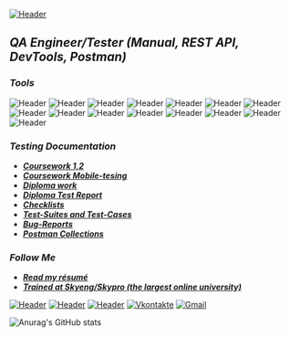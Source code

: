 [![Header](https://github.com/VadimD-ev/VadimD-ev/blob/main/Picture/Kosmos.jpg)](https://isstracker.pl/en?utm_source=partner&utm_medium=widget&utm_term=issstormwayru)

## *__QA Engineer/Tester (Manual, REST API, DevTools, Postman)__*

### *__Tools__*
![Header](https://img.shields.io/badge/Jira-090909?style=for-the-badge&logo=jira&logoColor=136be1)
![Header](https://img.shields.io/badge/Postman-090909?style=for-the-badge&logo=postman&logoColor=f76935)
![Header](https://img.shields.io/badge/DevTools-090909?style=for-the-badge&logo=googlechrome&logoColor=2674f2)
![Header](https://img.shields.io/badge/Swagger-090909?style=for-the-badge&logo=swagger&logoColor=7ede2b)
![Header](https://img.shields.io/badge/qase.io-090909?style=for-the-badge&logo=qase&logoColor=8cc4d7)
![Header](https://img.shields.io/badge/Confluence-090909?style=for-the-badge&logo=atlassian&logoColor=0a15db)
![Header](https://img.shields.io/badge/sitechco.ru-090909?style=for-the-badge&logo=sitechco.ru&logoColor=8cc4d7)
![Header](https://img.shields.io/badge/Trello-090909?style=for-the-badge&logo=trello&logoColor=075bd5)
![Header](https://img.shields.io/badge/Figma-090909?style=for-the-badge&logo=figma&logoColor=a259ff)
![Header](https://img.shields.io/badge/Slack-090909?style=for-the-badge&logo=slack&logoColor=e8a32e)
![Header](https://img.shields.io/badge/Mattermost-090909?style=for-the-badge&logo=mattermost&logoColor=5372bc)
![Header](https://img.shields.io/badge/MySQL-090909?style=for-the-badge&logo=mysql&logoColor=00618a)
![Header](https://img.shields.io/badge/Jenkins-090909?style=for-the-badge&logo=jenkins&logoColor=f7f7f7)
![Header](https://img.shields.io/badge/AndroidStudio-090909?style=for-the-badge&logo=androidstudio&logoColor=3ad07d)
![Header](https://img.shields.io/badge/Github-090909?style=for-the-badge&logo=github&logoColor=8cc4d7)

### *__Testing Documentation__*
- [*__Coursework 1,2__*](https://my-atlassian-site-356832.atlassian.net/wiki/spaces/APV/pages/3571996/1+2)
- [*__Coursework Mobile-tesing__*](https://my-atlassian-site-356832.atlassian.net/wiki/spaces/~6207f234eaf9e200707655b6/pages/8585224/Mobile-tesing)
- [*__Diploma work__*](https://my-atlassian-site-356832.atlassian.net/wiki/spaces/~6207f234eaf9e200707655b6/blog/2022/09/08/15958017)
- [*__Diploma Test Report__*](https://my-atlassian-site-356832.atlassian.net/wiki/spaces/~6207f234eaf9e200707655b6/pages/18448387)
- [*__Checklists__*](https://chlist.sitechco.ru/project/30222/checklist/1280994/details)
- [*__Test-Suites and Test-Cases__*](https://app.qase.io/project/SKYENG?view=1)
- [*__Bug-Reports__*](https://vadimdmitriev88.atlassian.net/jira/software/c/projects/MT/issues)
- [*__Postman Collections__*](https://interstellar-escape-560347.postman.co/workspace/Coursework-2~969ac9bd-6343-4176-9cf8-043b022e9f9b/folder/20998045-e7ccc03f-0480-48b1-99c7-2a0972305fe6)

### *__Follow Me__*
- [*__Read my résumé__*](https://drive.google.com/file/d/1pomKbQ1kmJxnQZqVTwuNxFVlGPB9zyyO/view?usp=share_link)
- [*__Trained at Skyeng/Skypro (the largest online university)__*](https://drive.google.com/file/d/1WdLFCL84Z2JboBrOJR7suj9BSjY_25CY/view?usp=sharing)

[![Header](https://img.shields.io/badge/Linkedin-090909?style=for-the-badge&logo=linkedin&logoColor=0073b1)](https://www.linkedin.com/in/vadim-dmitriev-77822425a/)
[![Header](https://img.shields.io/badge/Telegram-090909?style=for-the-badge&logo=telegram&logoColor=31a5db)](https://t.me/Vadim_Volgograd)
[![Header](https://img.shields.io/badge/Instagram-090909?style=for-the-badge&logo=instagram&logoColor=9939a3)](https://instagram.com/_d.v.v._vlg_?igshid=YmMyMTA2M2Y=)
[![Vkontakte](https://img.shields.io/badge/-Vkontakte-090909?style=for-the-badge&logo=vk&logoColor=4F7DB3)](https://vk.com/dvvvlg)
[![Gmail](https://img.shields.io/badge/-gmail-090909?style=for-the-badge&logo=gmail&logoColor=#EA4335)](https://myaccount.google.com/personal-info?hl=ru)

![Anurag's GitHub stats](https://github-readme-stats.vercel.app/api?username=VadimD-ev&icons=true&theme=algolia)
